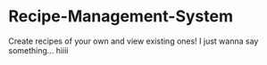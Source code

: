 # Recipe-Management-System
Create recipes of your own and view existing ones!
I just wanna say something... hiiii